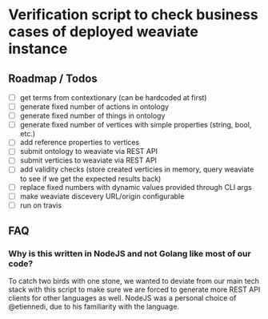 # Verification script to check business cases of deployed weaviate instance

## Roadmap / Todos

* [ ] get terms from contextionary (can be hardcoded at first)
* [ ] generate fixed number of actions in ontology
* [ ] generate fixed number of things in ontology
* [ ] generate fixed number of vertices with simple properties (string, bool, etc.)
* [ ] add reference properties to vertices
* [ ] submit ontology to weaviate via REST API
* [ ] submit verticies to weaviate via REST API
* [ ] add validity checks (store created verticies in memory, query weaviate to see if
  we get the expected results back)
* [ ] replace fixed numbers with dynamic values provided through CLI args
* [ ] make weaviate discevery URL/origin configurable
* [ ] run on travis

## FAQ

### Why is this written in NodeJS and not Golang like most of our code?

To catch two birds with one stone, we wanted to deviate from our main tech stack 
with this script to make sure we are forced to generate more REST API clients for
other languages as well. NodeJS was a personal choice of @etiennedi, due to his 
familiarity with the language.
